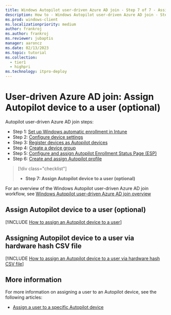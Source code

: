 ```yaml
---
title: Windows Autopilot user-driven Azure AD join - Step 7 of 7 - Assign Autopilot device to a user
description: How to - Windows Autopilot user-driven Azure AD join - Step 7 of 7 - Assign Autopilot device to a user.
ms.prod: windows-client
ms.localizationpriority: medium
author: frankroj
ms.author: frankroj
ms.reviewer: jubaptis
manager: aaroncz
ms.date: 02/13/2023
ms.topic: tutorial
ms.collection: 
  - tier1
  - highpri
ms.technology: itpro-deploy
---
```


# User-driven Azure AD join: Assign Autopilot device to a user (optional)

Autopilot user-driven Azure AD join steps:
- Step 1: [Set up Windows automatic enrollment in Intune](azure-ad-join-automatic-enrollment.md)
- Step 2: [Configure device settings](azure-ad-join-device-settings.md)
- Step 3: [Register devices as Autopilot devices](azure-ad-join-register-device.md)
- Step 4: [Create a device group](azure-ad-join-device-group.md)
- Step 5: [Configure and assign Autopilot Enrollment Status Page (ESP)](azure-ad-join-esp.md)
- Step 6: [Create and assign Autopilot profile](azure-ad-join-autopilot-profile.md)
> [!div class="checklist"]
> - **Step 7: Assign Autopilot device to a user (optional)**

For an overview of the Windows Autopilot user-driven Azure AD join workflow, see [Windows Autopilot user-driven Azure AD join overview](azure-ad-join-workflow.md)

## Assign Autopilot device to a user (optional)

[!INCLUDE [How to assign an Autopilot device to a user](../includes/assign-autopilot-device-to-user.md)]

## Assigning Autopilot device to a user via hardware hash CSV file

[!INCLUDE [How to assign an Autopilot device to a user via hardware hash CSV file](../includes/assign-autopilot-device-to-user-via-csv.md)]

## More information

For more information on assigning a user to an Autopilot device, see the following articles:

- [Assign a user to a specific Autopilot device](/mem/autopilot/enrollment-autopilot#assign-a-user-to-a-specific-autopilot-device)
